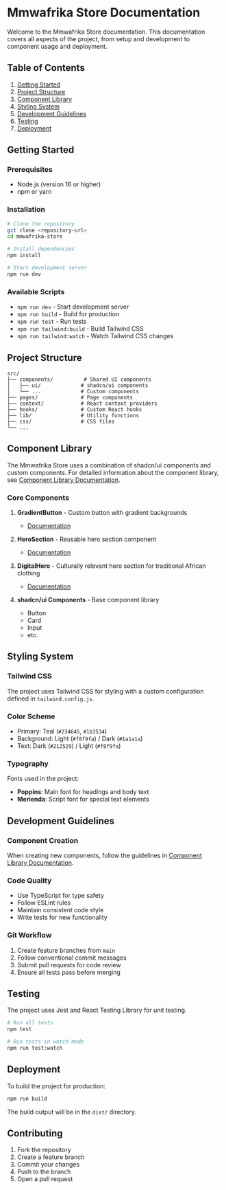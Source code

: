# Mmwafrika Store Documentation

Welcome to the Mmwafrika Store documentation. This documentation covers all aspects of the project, from setup and development to component usage and deployment.

## Table of Contents

1. [Getting Started](#getting-started)
2. [Project Structure](#project-structure)
3. [Component Library](#component-library)
4. [Styling System](#styling-system)
5. [Development Guidelines](#development-guidelines)
6. [Testing](#testing)
7. [Deployment](#deployment)

## Getting Started

### Prerequisites

- Node.js (version 16 or higher)
- npm or yarn

### Installation

```bash
# Clone the repository
git clone <repository-url>
cd mmwafrika-store

# Install dependencies
npm install

# Start development server
npm run dev
```

### Available Scripts

- `npm run dev` - Start development server
- `npm run build` - Build for production
- `npm run test` - Run tests
- `npm run tailwind:build` - Build Tailwind CSS
- `npm run tailwind:watch` - Watch Tailwind CSS changes

## Project Structure

```
src/
├── components/          # Shared UI components
│   ├── ui/             # shadcn/ui components
│   └── ...             # Custom components
├── pages/              # Page components
├── context/            # React context providers
├── hooks/              # Custom React hooks
├── lib/                # Utility functions
├── css/                # CSS files
└── ...
```

## Component Library

The Mmwafrika Store uses a combination of shadcn/ui components and custom components. For detailed information about the component library, see [Component Library Documentation](./component-library.md).

### Core Components

1. **GradientButton** - Custom button with gradient backgrounds
   - [Documentation](./gradient-button.md)
   
2. **HeroSection** - Reusable hero section component
   - [Documentation](./hero-section.md)
   
3. **DigitalHero** - Culturally relevant hero section for traditional African clothing
   - [Documentation](./digital-hero.md)

4. **shadcn/ui Components** - Base component library
   - Button
   - Card
   - Input
   - etc.

## Styling System

### Tailwind CSS

The project uses Tailwind CSS for styling with a custom configuration defined in `tailwind.config.js`.

### Color Scheme

- Primary: Teal (`#234645`, `#1b3534`)
- Background: Light (`#f8f9fa`) / Dark (`#1a1a1a`)
- Text: Dark (`#212529`) / Light (`#f8f9fa`)

### Typography

Fonts used in the project:
- **Poppins**: Main font for headings and body text
- **Merienda**: Script font for special text elements

## Development Guidelines

### Component Creation

When creating new components, follow the guidelines in [Component Library Documentation](./component-library.md).

### Code Quality

- Use TypeScript for type safety
- Follow ESLint rules
- Maintain consistent code style
- Write tests for new functionality

### Git Workflow

1. Create feature branches from `main`
2. Follow conventional commit messages
3. Submit pull requests for code review
4. Ensure all tests pass before merging

## Testing

The project uses Jest and React Testing Library for unit testing.

```bash
# Run all tests
npm test

# Run tests in watch mode
npm run test:watch
```

## Deployment

To build the project for production:

```bash
npm run build
```

The build output will be in the `dist/` directory.

## Contributing

1. Fork the repository
2. Create a feature branch
3. Commit your changes
4. Push to the branch
5. Open a pull request